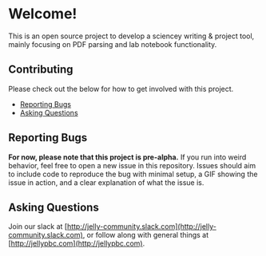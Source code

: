 # Welcome!

This is an open source project to develop a sciencey writing & project tool, mainly focusing on PDF parsing and lab notebook functionality.


## Contributing

Please check out the below for how to get involved with this project.

* [Reporting Bugs](#reporting-bugs)
* [Asking Questions](#asking-questions)

## Reporting Bugs

**For now, please note that this project is pre-alpha.** If you run into weird behavior, feel free to open a new issue in this repository. Issues should aim to include code to reproduce the bug with minimal setup, a GIF showing the issue in action, and a clear explanation of what the issue is.


## Asking Questions

Join our slack at [http://jelly-community.slack.com](http://jelly-community.slack.com), or follow along with general things at [http://jellypbc.com](http://jellypbc.com).

